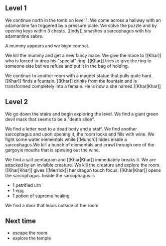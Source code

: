 
## Level 1
We continue north in the tomb on level 1. We come across a hallway with an adamantine fan triggered by a pressure plate. We solve the puzzle and by opening keys within 3 chests. [[Indy]] smashes a sarcophagus with his adamantine sabre.

A mummy appears and we bigin combat. 

We kill the mummy and get a new fancy mace. We give the mace to [[Khar]] who is forced to drop his "special" ring. [[Khar]] tries to give the ring to someone else but we refuse and put it in the bag of holding.

We continue to another room with a magnet statue that pulls quite hard. [[Khar]] finds a fountain. [[Khar]] drinks from the fountain and is transformed completely into a female. He is now a she named [[Khar|Khar]]

## Level 2

We go down the stairs and begin exploring the level. We find a giant green devil mask that seems to be a "death slide". 

We find a letter next to a dead body and a staff. We find another sarcophagus and upon opening it, the room locks and fills with wine. We fight some water elementals while [[Munch]] hides inside a sarcophagus.We kill a bunch of elementals and crawl through one of the gargoyle mouths that is spewing out the wine.

We find a salt pentagram and [[Khar|Khar]] immediately breaks it. We are attacked by an invisible creature. We kill the creature and explore the room. [[Khar|Khar]] gives [[Merrick]] her dragon touch focus. [[Khar|Khar]] opens the sarcophagus. Inside the sarcophagus is 

- 1 petrified urn
- 1 egg
- 1 potion of supreme healing

We find a door that leads outside of the room.

## Next time

- escape the room
- explore the temple